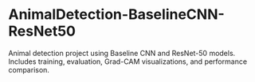 # AnimalDetection-BaselineCNN-ResNet50
Animal detection project using Baseline CNN and ResNet-50 models. Includes training, evaluation, Grad-CAM visualizations, and performance comparison.
